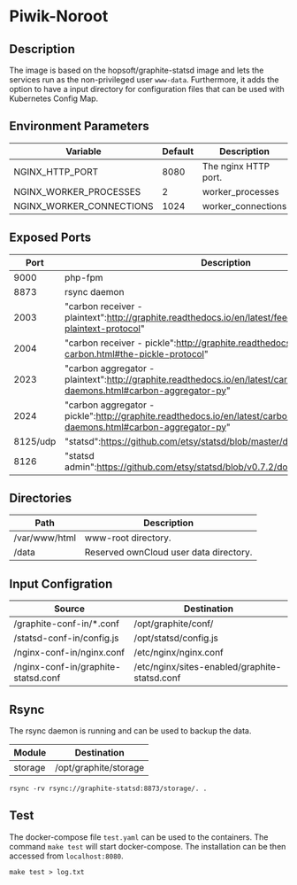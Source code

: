 # Piwik-Noroot

## Description

The image is based on the hopsoft/graphite-statsd image and 
lets the services run as the non-privileged user `www-data`.
Furthermore, it adds the option to have a input directory for configuration
files that can be used with Kubernetes Config Map.

## Environment Parameters

| Variable | Default | Description |
| ------------- | ------------- | ----- |
| NGINX_HTTP_PORT  | 8080 | The nginx HTTP port. |
| NGINX_WORKER_PROCESSES | 2 | worker_processes |
| NGINX_WORKER_CONNECTIONS | 1024 | worker_connections |

## Exposed Ports

| Port | Description |
| ------------- | ----- |
| 9000  | php-fpm |
| 8873 | rsync daemon |
| 2003 | "carbon receiver - plaintext":http://graphite.readthedocs.io/en/latest/feeding-carbon.html#the-plaintext-protocol" |
| 2004 | "carbon receiver - pickle":http://graphite.readthedocs.io/en/latest/feeding-carbon.html#the-pickle-protocol" |
| 2023 | "carbon aggregator - plaintext":http://graphite.readthedocs.io/en/latest/carbon-daemons.html#carbon-aggregator-py" |
| 2024 | "carbon aggregator - pickle":http://graphite.readthedocs.io/en/latest/carbon-daemons.html#carbon-aggregator-py" |
| 8125/udp | "statsd":https://github.com/etsy/statsd/blob/master/docs/server.md" |
| 8126 | "statsd admin":https://github.com/etsy/statsd/blob/v0.7.2/docs/admin_interface.md" |

## Directories

| Path | Description |
| ------------- | ----- |
| /var/www/html  | www-root directory. |
| /data | Reserved ownCloud user data directory. |

## Input Configration

| Source | Destination |
| ------------- | ------------- |
| /graphite-conf-in/*.conf | /opt/graphite/conf/ |
| /statsd-conf-in/config.js | /opt/statsd/config.js |
| /nginx-conf-in/nginx.conf | /etc/nginx/nginx.conf |
| /nginx-conf-in/graphite-statsd.conf | /etc/nginx/sites-enabled/graphite-statsd.conf |

## Rsync

The rsync daemon is running and can be used to backup the data.

| Module | Destination |
| ------------- | ------------- |
| storage | /opt/graphite/storage |

```
rsync -rv rsync://graphite-statsd:8873/storage/. .
```

## Test

The docker-compose file `test.yaml` can be used to the containers.
The command `make test` will start docker-compose.
The installation can be then accessed
from `localhost:8080`.

```
make test > log.txt
```
